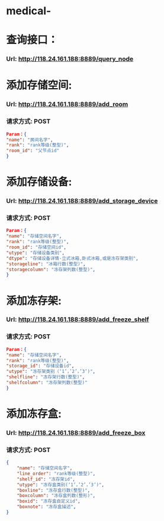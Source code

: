 # medical-
# 查询接口： 
###  Url:  http://118.24.161.188:8889/query_node
    
# 添加存储空间:
###  Url: http://118.24.161.188:8889/add_room
###  请求方式: POST
```json
Param：{
"name": "房间名字", 
"rank": "rank等级(整型)", 
"room_id": "父节点id"
}
```
# 添加存储设备:
### Url: http://118.24.161.188:8889/add_storage_device
### 请求方式: POST
```json
Param：{
"name": "存储空间名字",
"rank": "rank等级(整型)", 
"room_id": "存储空间id",
"utype": "存储设备类别",
"dtype": "存储设备详情-立式冰箱,卧式冰箱,或是冻存架类别",
"storageline": "冰箱行数(整型)", 
"storagecolumn": "冻存架列数(整型)",
}
```

# 添加冻存架:
### Url: http://118.24.161.188:8889/add_freeze_shelf
### 请求方式: POST
```json
Param：{
"name": "存储空间名字", 
"rank": "rank等级(整型)", 
"storage_id": "存储设备id",
"utype": "冻存架类别（‘1’，’2’，’3’)",
"shelfline": "冻存架行数(整型)", 
"shelfcolumn": "冻存架列数(整型)"
}
```
# 添加冻存盒:
### Url: http://118.24.161.188:8889/add_freeze_box
### 请求方式: POST
```json
{
    "name": "存储空间名字", 
    "line_order": "rank等级(整型)", 
    "shelf_id": "冻存架id",
    "utype": "冻存盒类别(‘1’，’2’，’3’)",
    "boxline": "冻存盒行数(整型)", 
    "boxcolumn": "冻存盒列数(整形)",
    "boxid": "冻存盒自定义id",
    "boxnote": "冻存盒描述",
}
```
